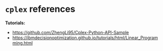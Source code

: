 # `cplex` references


**Tutorials:**
- https://github.com/ZhengLi95/Cplex-Python-API-Sample
- https://ibmdecisionoptimization.github.io/tutorials/html/Linear_Programming.html
